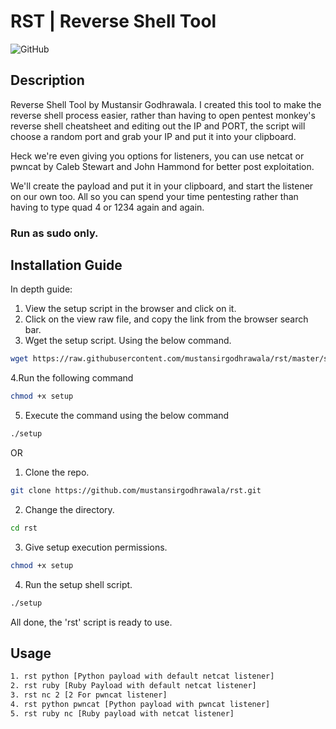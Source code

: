 # RST | Reverse Shell Tool 

![GitHub](https://img.shields.io/github/license/mustansirgodhrawala/rst)

## Description 

Reverse Shell Tool by Mustansir Godhrawala. I created this tool to make the reverse shell process easier, rather than having to open pentest monkey's reverse shell cheatsheet and editing out the IP and PORT, the script will choose a random port and grab your IP and put it into your clipboard. 

Heck we're even giving you options for listeners, you can use netcat or pwncat by Caleb Stewart and John Hammond for better post exploitation. 

We'll create the payload and put it in your clipboard, and start the listener on our own too. All so you can spend your time pentesting rather than having to type quad 4 or 1234 again and again. 

### **Run as sudo only.** 

## Installation Guide

In depth guide:
1. View the setup script in the browser and click on it. 
2. Click on the view raw file, and copy the link from the browser search bar. 
3. Wget the setup script. Using the below command. 
```bash
wget https://raw.githubusercontent.com/mustansirgodhrawala/rst/master/setup
```
4.Run the following command
```bash
chmod +x setup
```

5. Execute the command using the below command
```bash 
./setup
```

OR

1. Clone the repo.
```bash
git clone https://github.com/mustansirgodhrawala/rst.git
```
2. Change the directory.
```bash
cd rst 
```
3.  Give setup execution permissions.
```bash
chmod +x setup
```
4. Run the setup shell script. 
```bash
./setup
```

All done, the 'rst' script is ready to use. 
## Usage

```bash
1. rst python [Python payload with default netcat listener]
2. rst ruby [Ruby Payload with default netcat listener]
3. rst nc 2 [2 For pwncat listener]
4. rst python pwncat [Python payload with pwncat listener]
5. rst ruby nc [Ruby payload with netcat listener]
```
